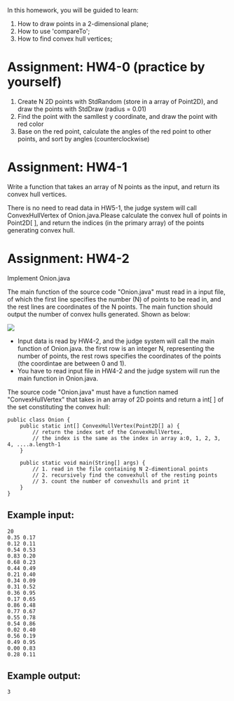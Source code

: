 In this homework, you will be guided to learn:
1. How to draw points in a 2-dimensional plane;
2. How to use 'compareTo';
3. How to find convex hull vertices;

# Assignment: HW4-0 (practice by yourself)
1. Create N 2D points with StdRandom (store in a array of Point2D), and draw the points with StdDraw (radius = 0.01)
2. Find the point with the samllest y coordinate, and draw the point with red color
3. Base on the red point, calculate the angles of the red point to other points, and sort by angles (counterclockwise)

# Assignment: HW4-1

Write a function that takes an array of N points as the input, and return its convex hull vertices. <br/>

There is no need to read data in HW5-1, the judge system will call ConvexHullVertex of Onion.java.Please calculate the convex hull of points in Point2D[ ], and return the indices (in the primary array) of the points generating convex hull.

# Assignment: HW4-2

Implement Onion.java <br/>

The main function of the source code "Onion.java" must read in a input file, of which the first line specifies the number (N) of points to be read in, and the rest lines are coordinates of the N points. The main function should output the number of convex hulls generated. Shown as below:

![](http://c4lab.bime.ntu.edu.tw:25080/judge/problem/106html/onion.png)

* Input data is read by HW4-2, and the judge system will call the main function of Onion.java. the first row is an integer N, representing the number of points, the rest rows specifies the coordinates of the points (the coordintae are between 0 and 1).
* You have to read input file in HW4-2 and the judge system will run the main function in Onion.java. 

The source code "Onion.java" must have a function named "ConvexHullVertex" that takes in an array of 2D points and return a int[ ] of the set constituting the convex hull:
```
public class Onion {
    public static int[] ConvexHullVertex(Point2D[] a) {
        // return the index set of the ConvexHullVertex,
        // the index is the same as the index in array a:0, 1, 2, 3, 4, ....a.length-1
    }

    public static void main(String[] args) {
        // 1. read in the file containing N 2-dimentional points
        // 2. recursively find the convexhull of the resting points
        // 3. count the number of convexhulls and print it
    }
}
```
## Example input:
```
20
0.35 0.17
0.12 0.11
0.54 0.53
0.83 0.20
0.68 0.23
0.44 0.49
0.21 0.40
0.34 0.09
0.31 0.52
0.36 0.95
0.17 0.65
0.86 0.48
0.77 0.67
0.55 0.78
0.54 0.86
0.02 0.40
0.56 0.19
0.49 0.95
0.00 0.83
0.28 0.11
```

## Example output: 
```
3
```
